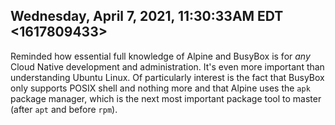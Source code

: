 ## Wednesday, April 7, 2021, 11:30:33AM EDT <1617809433>

Reminded how essential full knowledge of Alpine and BusyBox is for *any*
Cloud Native development and administration. It's even more important
than understanding Ubuntu Linux. Of particularly interest is the fact
that BusyBox only supports POSIX shell and nothing more and that Alpine
uses the `apk` package manager, which is the next most important package
tool to master (after `apt` and before `rpm`). 


